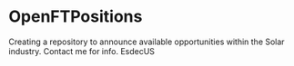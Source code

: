 # OpenFTPositions
Creating a repository to announce available opportunities within the Solar industry. Contact me for info. EsdecUS
